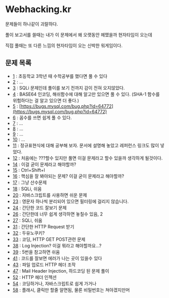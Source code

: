 # Webhacking.kr

문제들이 하나같이 괴랄하다.

풀이 보고서를 쓸때는 내가 이 문제에서 왜 오랫동안 헤맸을까 현자타임이 오는데

직접 풀때는 또 다른 느낌의 현자타임이 오는 신박한 워게임이다.

## 문제 목록

- [1](01.md) : 초등학교 3학년 때 수학공부를 했다면 풀 수 있다
- [2](02.md) : ...
- [3](03.md) : SQLi 문제인데 풀이를 보기 전까지 감이 전혀 오지않았다.
- [4](04.md) : BASE64 인코딩, 해쉬함수에 대해 알고만 있으면 풀 수 있다. (SHA-1 함수를 위험하다는 걸 알고 있으면 더 좋다.)
- [5](05.md) : [https://bugs.mysql.com/bug.php?id=64772](https://bugs.mysql.com/bug.php?id=64772)
- [6](06.md) : 꼼수를 쓰면 쉽게 풀 수 있다.
- [7](07.md) : ...
- [8](08.md) : ...
- [9](09.md) : ...
- [10](10.md) : ...
- [11](11.md) : 정규표현식에 대해 공부해 보자. 문서에 설명해 놓았고 레퍼런스 링크도 많이 넣었다.
- [12](12.md) : 처음에는 ???할수 있지만 풀면 이걸 문제라고 할수 있을까 생각하게 될것이다.
- [14](14.md) : 이걸 굳이 문제라고 해야할까?
- [15](15.md) : Ctrl+Shift+I
- [16](16.md) : 핵심을 잘 봐야되는 문제? 이걸 굳이 문제라고 해야할까?
- [17](17.md) : 그냥 산수문제
- [18](18.md) : SQLi, 쉬움
- [20](20.md) : 자바스크립트를 사용하면 쉬운 문제
- [23](23.md) : 영문자 하나씩 분리되어 있으면 필터링에 걸리지 않습니다.
- [24](24.md) : 간단한 코드 잘보기 문제
- [26](26.md) : 간단한데 너무 쉽게 생각하면 놓칠수 있음, 2
- [27](27.md) : SQLi, 쉬움
- [31](31.md) : 간단한 HTTP Request 받기
- [32](32.md) : 두유노쿠키?
- [33](33.md) : 코딩, HTTP GET POST관련 문제
- [38](38.md) : Log Injection? 이걸 뭐라고 해야할까요...?
- [39](39.md) : 5번을 참고하면 쉬움
- [41](41.md) : 코드를 잘보면 에러가 나는 곳이 있을수 있다
- [43](43.md) : 파일 업로드 HTTP 헤더 조작
- [47](47.md) : Mail Header Injection, 하드코딩 된 문제 풀이
- [52](52.md) : HTTP 헤더 인젝션
- [54](54.md) : 코딩하거나, 자바스크립트로 쉽게 가거나
- [58](58.md) : 플래시, 클릭만 할줄 알면됨, 물론 비밀번호는 쳐야겠지만머